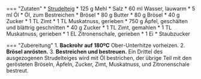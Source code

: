=== "Zutaten"
    * [Strudelteig](../teig/grundrezepte/strudelteig.md)
        * 125 g Mehl
        * Salz
        * 60 ml Wasser, lauwarm
        * 5 ml Öl
    * Öl, zum Bestreichen
    * Brösel
        * 80 g Butter
        * 80 g Brösel
        * 40 g Zucker
        * 1 TL Zimt
        * 1 TL Muskatnuss, gerieben
    * 750 g Äpfel, geschälten und blättrig geschnitten
    * 40 g Zucker
    * 1 TL Zimt, gemahlen
    * 1 TL Muskatnuss, gerieben
    * 1 EL Zitronenschale, gerieben
    * 1 Ei
    * Staubzucker

=== "Zubereitung"
    1. **Backrohr auf 180ºC** Ober-Unterhitze vorheizen.
    2. **Brösel anrösten.**
    3. **Bestreichen und bestreuen.** Ein Drittel des ausgezogenen Strudelteiges wird mit Öl bestrichen, der übrige Teil mit den gerösteten Bröseln, Äpfeln, Zucker, Zimt, Muskatnuss, und Zitronenschale bestreut.

[^grannies]:
    Cooking Grannies. ["Handgezogener Apfelstrudel von Oma Aloisia - Rezept Video - Cooking Grannies."](https://youtu.be/eyoi82xgOxE) _YouTube._ 15 October 2018.
[^müller_walser]:
    {{ cite.müller_walser_mein_erstes_kochbuch }} 134-5.
